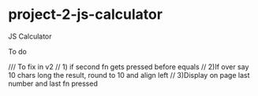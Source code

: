 # project-2-js-calculator
JS Calculator

To do 

/// To fix in v2 
// 1) if second fn gets pressed before equals
// 2)If over say 10 chars long the result, round to 10 and align left
// 3)Display on page last number and last fn pressed
